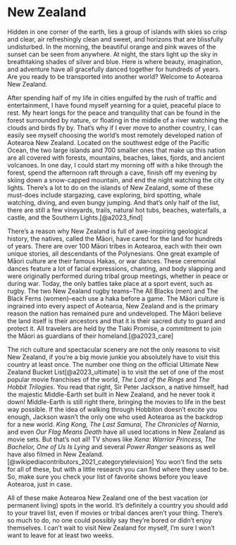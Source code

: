 # New Zealand

Hidden in one corner of the earth, lies a group of islands with skies so crisp and clear, air refreshingly clean and sweet, and horizons that are blissfully undisturbed. In the morning, the beautiful orange and pink waves of the sunset can be seen from anywhere. At night, the stars light up the sky in breathtaking shades of silver and blue. Here is where beauty, imagination, and adventure have all gracefully danced together for hundreds of years. Are you ready to be transported into another world? Welcome to Aotearoa New Zealand.

After spending half of my life in cities engulfed by the rush of traffic and entertainment, I have found myself yearning for a quiet, peaceful place to rest. My heart longs for the peace and tranquility that can be found in the forest surrounded by nature, or floating in the middle of a river watching the clouds and birds fly by. That’s why if I ever move to another country, I can easily see myself choosing the world’s most remotely developed nation of Aotearoa New Zealand. Located on the southwest edge of the Pacific Ocean, the two large islands and 700 smaller ones that make up this nation are all covered with forests, mountains, beaches, lakes, fjords, and ancient volcanoes. In one day, I could start my morning off with a hike through the forest, spend the afternoon raft through a cave, finish off my evening by skiing down a snow-capped mountain, and end the night watching the city lights. There’s a lot to do on the islands of New Zealand, some of these must-does include stargazing, cave exploring, bird spotting, whale watching, diving, and even bungy jumping. And that’s only half of the list, there are still a few vineyards, trails, natural hot tubs, beaches, waterfalls, a castle, and the Southern Lights.[@a2023_find]

There’s a reason why New Zealand is full of awe-inspiring geological history, the natives, called the Māori, have cared for the land for hundreds of years. There are over 100 Māori tribes in Aotearoa, each with their own unique stories, all descendants of the Polynesians. One great example of Māori culture are their famous Hakas, or war dances. These ceremonial dances feature a lot of facial expressions, chanting, and body slapping and were originally performed during tribal group meetings, whether in peace or during war. Today, the only battles take place at a sport event, such as rugby. The two New Zealand rugby teams–The All Blacks (men) and The Black Ferns (women)–each use a haka before a game. The Māori culture is ingrained into every aspect of Aotearoa, New Zealand and is the primary reason the nation has remained pure and undeveloped. The Māori believe the land itself is their ancestors and that it is their sacred duty to guard and protect it. All travelers are held by the Tiaki Promise, a commitment to join the Māori as guardians of their homeland.[@a2023_care]

The rich culture and spectacular scenery are not the only reasons to visit New Zealand, if you’re a big movie junkie you absolutely have to visit this country at least once. The number one thing on the official Ultimate New Zealand Bucket List[@a2023_ultimate] is to visit the set of one of the most popular movie franchises of the world, *The Lord of the Rings* and *The Hobbit Trilogies*. You read that right, Sir Peter Jackson, a native himself, had the majestic Middle-Earth set built in New Zealand, and he never took it down! Middle-Earth is still right there, bringing the movies to life in the best way possible. If the idea of walking through Hobbiton doesn’t excite you enough, Jackson wasn’t the only one who used Aotearoa as the backdrop for a new world. *King Kong, The Last Samurai, The Chronicles of Narnia*, and even *Our Flag Means Death* have all used locations in New Zealand as movie sets. But that’s not all! TV shows like *Xena: Warrior Princess, The Bachelor, One of Us Is Lying* and several *Power Ranger* seasons as well have also filmed in New Zealand.[@wikipediacontributors_2021_categorytelevision] You won’t find the sets for all of these, but with a little research you can find where they used to be. So, make sure you check your list of favorite shows before you leave Aotearoa, just in case.

All of these make Aotearoa New Zealand one of the best vacation (or permanent living) spots in the world. It’s definitely a country you should add to your travel list, even if movies or tribal dances aren’t your thing. There’s so much to do, no one could possibly say they’re bored or didn’t enjoy themselves. I can’t wait to visit New Zealand for myself, I’m sure I won’t want to leave for at least two weeks.
